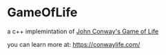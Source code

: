 # GameOfLife
a c++ implemintation of [John Conway's Game of Life](https://en.wikipedia.org/wiki/Conway's_Game_of_Life)


you can learn more at: https://conwaylife.com/
